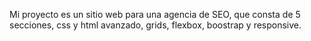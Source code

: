 Mi proyecto es un sitio web para una agencia de SEO, que consta de 5 secciones, css y html avanzado, grids, flexbox, boostrap y responsive.